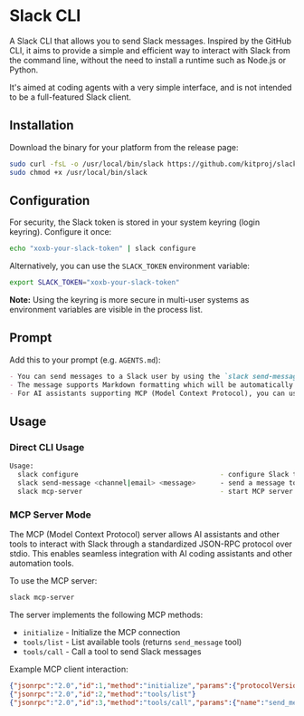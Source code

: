# Slack CLI

A Slack CLI that allows you to send Slack messages. Inspired by the GitHub CLI, it aims to provide a simple and efficient way to interact with Slack from the command line, without the need to install a runtime such as Node.js or Python.

It's aimed at coding agents with a very simple interface, and is not intended to be a full-featured Slack client.

## Installation

Download the binary for your platform from the release page:

```bash
sudo curl -fsL -o /usr/local/bin/slack https://github.com/kitproj/slack-cli/releases/download/v0.0.6/slack_v0.0.6_linux_arm64
sudo chmod +x /usr/local/bin/slack
```

## Configuration

For security, the Slack token is stored in your system keyring (login keyring). Configure it once:

```bash
echo "xoxb-your-slack-token" | slack configure
```

Alternatively, you can use the `SLACK_TOKEN` environment variable:

```bash
export SLACK_TOKEN="xoxb-your-slack-token"
```

**Note:** Using the keyring is more secure in multi-user systems as environment variables are visible in the process list.


## Prompt

Add this to your prompt (e.g. `AGENTS.md`):

```markdown
- You can send messages to a Slack user by using the `slack send-message <channel|email> "<message>"` command.
- The message supports Markdown formatting which will be automatically converted to Slack's Mrkdwn format.
- For AI assistants supporting MCP (Model Context Protocol), you can use `slack mcp-server` to enable tool-based Slack integration.
```

## Usage

### Direct CLI Usage

```bash
Usage:
  slack configure                                   - configure Slack token (reads from stdin)
  slack send-message <channel|email> <message>      - send a message to a user
  slack mcp-server                                  - start MCP server (Model Context Protocol)
```

### MCP Server Mode

The MCP (Model Context Protocol) server allows AI assistants and other tools to interact with Slack through a standardized JSON-RPC protocol over stdio. This enables seamless integration with AI coding assistants and other automation tools.

To use the MCP server:

```bash
slack mcp-server
```

The server implements the following MCP methods:
- `initialize` - Initialize the MCP connection
- `tools/list` - List available tools (returns `send_message` tool)
- `tools/call` - Call a tool to send Slack messages

Example MCP client interaction:

```json
{"jsonrpc":"2.0","id":1,"method":"initialize","params":{"protocolVersion":"2024-11-05","capabilities":{},"clientInfo":{"name":"client","version":"1.0"}}}
{"jsonrpc":"2.0","id":2,"method":"tools/list"}
{"jsonrpc":"2.0","id":3,"method":"tools/call","params":{"name":"send_message","arguments":{"identifier":"user@example.com","message":"Hello!"}}}
```
